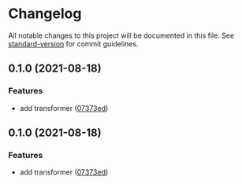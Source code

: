 # Changelog

All notable changes to this project will be documented in this file. See [standard-version](https://github.com/conventional-changelog/standard-version) for commit guidelines.

## 0.1.0 (2021-08-18)


### Features

* add transformer ([07373ed](https://github.com/thewilkybarkid/parcel-transformer-rough-svg/commit/07373ed59550ac62aeb5a9011a27fbc7ace898de))

## 0.1.0 (2021-08-18)


### Features

* add transformer ([07373ed](https://github.com/thewilkybarkid/parcel-transformer-rough-svg/commit/07373ed59550ac62aeb5a9011a27fbc7ace898de))
